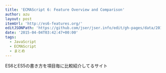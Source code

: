```yaml
---
title: 'ECMAScript 6: Feature Overview and Comparison'
author: azu
layout: post
itemUrl: 'http://es6-features.org/'
editJSONPath: 'https://github.com/jser/jser.info/edit/gh-pages/data/2015/04/index.json'
date: '2015-04-04T03:42:47+00:00'
tags:
  - JavaScript
  - ECMAScript
  - まとめ
---
```

ES6とES5の書き方を項目毎に比較紹介してるサイト
